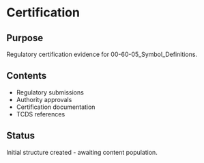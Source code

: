 # Certification

## Purpose
Regulatory certification evidence for 00-60-05_Symbol_Definitions.

## Contents
- Regulatory submissions
- Authority approvals
- Certification documentation
- TCDS references

## Status
Initial structure created - awaiting content population.
